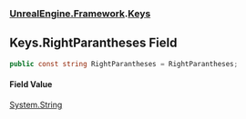### [UnrealEngine.Framework](UnrealEngine_Framework.md 'UnrealEngine.Framework').[Keys](Keys.md 'UnrealEngine.Framework.Keys')
## Keys.RightParantheses Field
```csharp
public const string RightParantheses = RightParantheses;
```
#### Field Value
[System.String](https://docs.microsoft.com/en-us/dotnet/api/System.String 'System.String')
